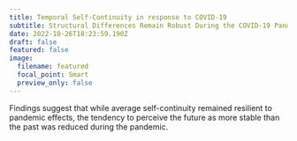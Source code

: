 ```yaml
---
title: Temporal Self-Continuity in response to COVID-19
subtitle: Structural Differences Remain Robust During the COVID-19 Pandemic
date: 2022-10-26T18:23:59.190Z
draft: false
featured: false
image:
  filename: featured
  focal_point: Smart
  preview_only: false
---
```

Findings suggest that while average self-continuity remained resilient to pandemic effects, the tendency to perceive the future as more stable than the past was reduced during the pandemic. 
